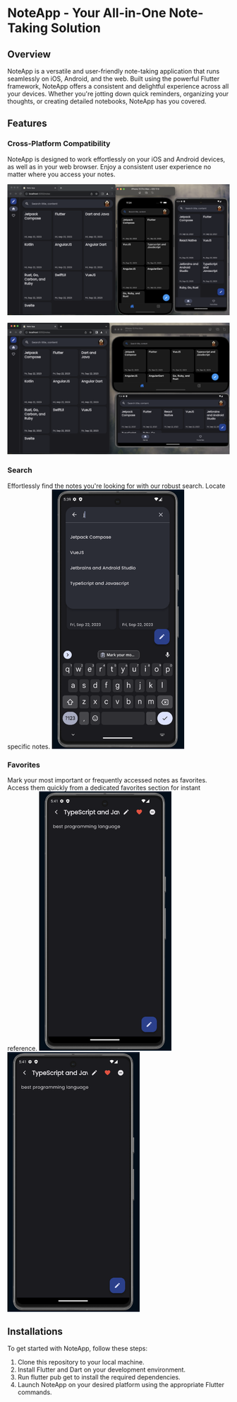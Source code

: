 # NoteApp - Your All-in-One Note-Taking Solution

## Overview
NoteApp is a versatile and user-friendly note-taking application that runs seamlessly on iOS, Android, and the web. Built using the powerful Flutter framework, NoteApp offers a consistent and delightful experience across all your devices. Whether you're jotting down quick reminders, organizing your thoughts, or creating detailed notebooks, NoteApp has you covered.

## Features

### Cross-Platform Compatibility
NoteApp is designed to work effortlessly on your iOS and Android devices, as well as in your web browser. Enjoy a consistent user experience no matter where you access your notes.

![Responsive and Adaptive Design](<Screenshot 2023-09-22 at 17.24.21.png>)

![Alt text](<Screenshot 2023-09-22 at 17.24.45.png>)

### Search
Effortlessly find the notes you're looking for with our robust search. Locate specific notes.
<img width="300" alt="image" src="Screenshot 2023-09-22 at 17.39.43.png">

### Favorites
Mark your most important or frequently accessed notes as favorites. Access them quickly from a dedicated favorites section for instant reference.
<img width="300" alt="image" src="Screenshot 2023-09-22 at 17.41.21.png">
<img width="300" alt="image" src="Screenshot 2023-09-22 at 17.41.21-1.png">

## Installations
To get started with NoteApp, follow these steps:

1. Clone this repository to your local machine.
2. Install Flutter and Dart on your development environment.
3. Run flutter pub get to install the required dependencies.
4. Launch NoteApp on your desired platform using the appropriate Flutter commands.
